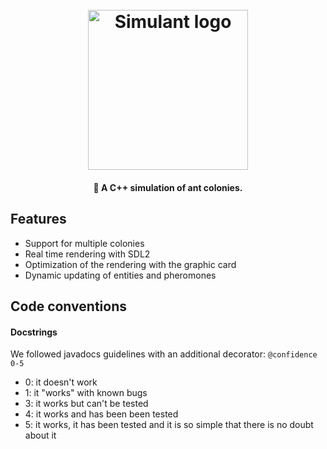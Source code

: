 <h1 align="center">
  <br>
  <img src="https://hackedserver.org/choucroute/velociraptor.svg" alt="Simulant logo" width="256">
  <br>
</h1>


<h4 align="center">🐜 A C++ simulation of ant colonies.</h4>

## Features
- Support for multiple colonies
- Real time rendering with SDL2
- Optimization of the rendering with the graphic card
- Dynamic updating of entities and pheromones

## Code conventions

#### Docstrings
We followed javadocs guidelines with an additional decorator:
``@confidence 0-5``
- 0: it doesn't work
- 1: it "works" with known bugs
- 3: it works but can't be tested
- 4: it works and has been been tested
- 5: it works, it has been tested and it is so simple that there is no doubt about it
